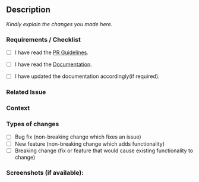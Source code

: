 
<!--- Provide a general summary of the issue in the Title above -->

## Description

_Kindly explain the changes you made here._



### Requirements / Checklist

<!--- By pushing this PR you acknowledge the following: Put an `x` in all the boxes that apply(important): -->

- [ ] I have read the [PR Guidelines](https://abhitronix.github.io/vidgear/contribution/PR/#submitting-pull-requestpr-guidelines).
- [ ] I have read the [Documentation](https://abhitronix.github.io/vidgear).
- [ ] I have updated the documentation accordingly(if required).


### Related Issue
<!--- This project only accepts pull requests related to open issues -->
<!--- If suggesting a new feature or change, please discuss it in an issue first -->
<!--- If fixing a bug, there should be an issue describing it with steps to reproduce -->
<!--- Please link to the issue here: -->

### Context
<!--- Why is this change required? What problem does it solve? -->

### Types of changes
<!--- What types of changes does your code introduce? Put an `x` in the box that apply(important): -->
- [ ] Bug fix (non-breaking change which fixes an issue)
- [ ] New feature (non-breaking change which adds functionality)
- [ ] Breaking change (fix or feature that would cause existing functionality to change)

### Screenshots (if available):
<!--- Provide screenshots where appropriate -->